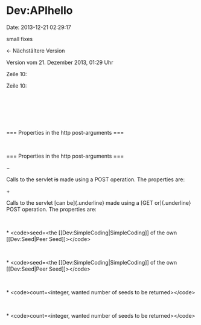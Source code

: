 Dev:APIhello
============

Date: 2013-12-21 02:29:17

small fixes

← Nächstältere Version

Version vom 21. Dezember 2013, 01:29 Uhr

Zeile 10:

Zeile 10:

 

 

 

<div>

=== Properties in the http post-arguments ===

</div>

 

<div>

=== Properties in the http post-arguments ===

</div>

−

<div>

Calls to the servlet ~~is~~ made using a POST operation. The properties
are:

</div>

\+

<div>

Calls to the servlet [can be]{.underline} made using a [GET
or]{.underline} POST operation. The properties are:

</div>

 

<div>

\* \<code\>seed=\<the \[\[Dev:SimpleCoding\|SimpleCoding\]\] of the own
\[\[Dev:Seed\|Peer Seed\]\]\>\</code\>

</div>

 

<div>

\* \<code\>seed=\<the \[\[Dev:SimpleCoding\|SimpleCoding\]\] of the own
\[\[Dev:Seed\|Peer Seed\]\]\>\</code\>

</div>

 

<div>

\* \<code\>count=\<integer, wanted number of seeds to be
returned\>\</code\>

</div>

 

<div>

\* \<code\>count=\<integer, wanted number of seeds to be
returned\>\</code\>

</div>
